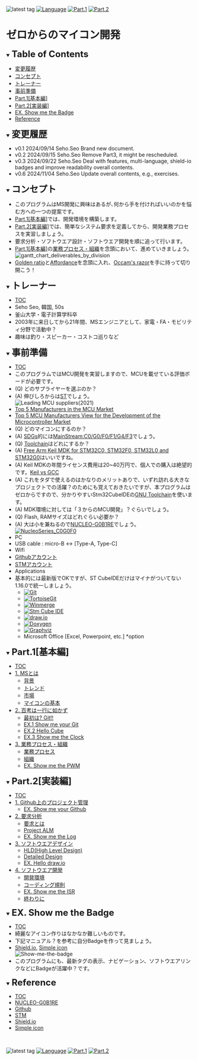 ![latest tag](https://img.shields.io/github/v/tag/gtuja/CSC_MS.svg?color=brightgreen)
[![Language](https://img.shields.io/badge/%E8%A8%80%E8%AA%9E-English-brightgreen)](https://github.com/gtuja/CSC_MS/blob/main/README_en.md)
[![Part.1](https://img.shields.io/badge/Part.1-%E5%9F%BA%E6%9C%AC%E7%B7%A8-brightgreen
)](https://github.com/gtuja/CSC_MS/blob/main/Part1/1.What%20is%20MS.md) [![Part.2](https://img.shields.io/badge/Part.2-%E5%AE%9F%E8%A3%85%E5%A4%89-brightgreen
)](https://github.com/gtuja/CSC_MS/blob/main/Part2/1.WorFlowOnGithub.md)

# ゼロからのマイコン開発

<div id="toc"></div>
<details open>
<summary><font size="5"><b>Table of Contents</b></font></summary>

- [変更履歴](#history)
- [コンセプト](#Concept)
- [トレーナー](#Trainer)
- [事前準備](#Preparation)
- [Part.1[基本編]](#Part1_Basic)
- [Part.2[実装編]](#Part2_Implementation)
- [EX. Show me the Badge](#Exercise)
- [Reference](#Reference)

</details>

<div id="history"></div>
<details open>
<summary><font size="5"><b>変更履歴</b></font></summary> 

- v0.1 2024/09/14 Seho.Seo Brand new document.
- v0.2 2024/09/15 Seho.Seo Remove Part3, it might be rescheduled.
- v0.3 2024/09/22 Seho.Seo Deal with features, multi-language, shield-io badges and improve readability overall contents.
- v0.6 2024/11/04 Seho.Seo Update overall contents, e.g., exercises.
  
</details>

<div id="Concept"></div>
<details open>
<summary><font size="5"><b>コンセプト</b></font></summary>

- このプログラムはMS開発に興味はあるが､何から手を付ければいいのかを悩む方への一つの提案です。
- [Part.1[基本編]](Part1_Basic)では、開発環境を構築します。
- [Part.2[実装編]](#Part2_実装編)では、簡単なシステム要求を定義してから、開発業務プロセスを実習しましょう。
- 要求分析・ソフトウエア設計・ソフトウエア開発を順に追って行います。
- [Part.1[基本編]](#Part1_Basic)の[業務プロセス・組織](https://github.com/gtuja/CSC_MS/blob/main/Part1/3.ProcessAndOrganization.md)を念頭において、進めていきましょう。<br>
![gantt_chart_deliverables_by_division](https://github.com/gtuja/CSC_MS/blob/main/Resources/README/gantt_chart_deliverables_by_division.png)
- [Golden ratio](https://en.m.wikipedia.org/wiki/Golden_ratio)と[Affordance](https://en.m.wikipedia.org/wiki/Affordance)を念頭に入れ、[Occam's razor](https://en.m.wikipedia.org/wiki/Occam%27s_razor)を手に持って切り開こう！

</details>

<div id="Trainer"></div>
<details open>
<summary><font size="5"><b>トレーナー</b></font></summary>

- [TOC](#toc)
- Seho Seo, 韓国, 50s
- 釜山大学・電子計算学科卒
- 2003年に来日してから21年間、MSエンジニアとして、家電・FA・モビリティ分野で活動中？
- 趣味は釣り・スピーカー・コストコ巡りなど

</details>

<div id="Preparation"></div>
<details open>
<summary><font size="5"><b>事前準備</b></font></summary>

- [TOC](#toc)
- このプログラムではMCU開発を実習しますので、MCUを載せている評価ボードが必要です。
- (Q) どのサプライヤーを選ぶのか？
- (A) 伸びしろからは[ST](https://www.st.com/content/st_com/en.html)でしょう。<br>
![Leading MCU suppliers(2021)](https://github.com/gtuja/CSC_MS/blob/main/Resources/README/Leading_MCU_Suppliers_2020_22021.png)<br>
- [Top 5 Manufacturers in the MCU Market](https://www.onerivertronics.com/a/43018.html)
- [Top 5 MCU Manufacturers View for the Development of the Microcontroller Market](https://www.hardfindelec.com/a/76030.html)
- (Q) どのマイコンにするのか？
- (A) [SDGs](https://en.wikipedia.org/wiki/Sustainable_Development_Goals)的には[MainStream:C0/G0/F0/F1/G4/F3](https://www.st.com/en/microcontrollers-microprocessors/stm32-32-bit-arm-cortex-mcus.html)でしょう。
- (Q) [Toolchain](https://en.wikipedia.org/wiki/Toolchain)はどれにするか？
- (A) [Free Arm Keil MDK for STM32C0, STM32F0, STM32L0 and STM32G0](https://www.st.com/ja/partner-products-and-services/free-arm-keil-mdk-for-stm32c0-stm32f0-stm32l0-and-stm32g0.html)はいいですね。
- (A) Keil MDKの年間ライセンス費用は20~40万円で、個人での購入は絶望的です。[Keil vs GCC](https://stackoverflow.com/questions/1226401/keil-vs-gcc-for-arm7)
- (A) これをタダで使えるのはかなりのメリットありで、いずれ訪れる大きなプロジェクトでの活躍？のためにも覚えておきたいですが、本プログラムはゼロからですので、分かりやすいStm32CubeIDEの[GNU Toolchain](https://en.wikipedia.org/wiki/GNU_toolchain)を使います。
- (A) MDK環境に対しては「３からのMCU開発」？ぐらいでしょう。
- (Q) Flash, RAMサイズはどれぐらい必要か？
- (A) 大は小を兼ねるので[NUCLEO-G0B1RE](https://www.st.com/ja/evaluation-tools/nucleo-g0b1re.html)でしょう。<br>
[![NucleoSeries_C0G0F0](https://github.com/gtuja/CSC_MS/blob/main/Resources/README/NucleoSeries_C0G0F0.png)](https://www.marutsu.co.jp/pc/i/40719714/)<br>
- PC
- USB cable : micro-B <-> [Type-A, Type-C]
- Wifi
- [Githubアカウント](https://github.com)
- [STMアカウント](https://www.st.com)
- Applications
- 基本的には最新版でOKですが、ST CubeIDEだけはマイナがついてない1.16.0で統一しましょう。
  - [![Git](https://img.shields.io/badge/Git-brightgreen?style=flat&logo=Git&logoColor=%23F05032&labelColor=white)](https://git-scm.com/)
  - [![TortoiseGit](https://img.shields.io/badge/TortoiseGit-brightgreen?style=flat)](https://tortoisegit.org/)
  - [![Winmerge](https://img.shields.io/badge/Winmerge-brightgreen?style=flat)](https://winmerge.org/)
  - [![Stm Cube IDE](https://img.shields.io/badge/CubeIDE-brightgreen?style=flat&logo=stmicroelectronics&logoColor=%2303234B&labelColor=white)](https://www.st.com/en/development-tools/stm32cubeide.html)
  - [![draw.io](https://img.shields.io/badge/Drawio-brightgreen?style=flat&logo=diagramsdotnet&logoColor=%23F08705&labelColor=white)](https://app.diagrams.net/)
  - [![Doxygen](https://img.shields.io/badge/Doxygen-brightgreen?style=flat)](https://www.doxygen.nl/)
  - [![Graphviz](https://img.shields.io/badge/Graphviz-brightgreen?style=flat)](https://graphviz.org/)
  - Microsoft Office [Excel, Powerpoint, etc.] *option

</details>

<div id="Part1_Basic"></div>
<details open>
<summary><font size="5"><b>Part.1[基本編]</b></font></summary>

- [TOC](#toc)
- [1. MSとは](https://github.com/gtuja/CSC_MS/blob/main/Part1/1.What%20is%20MS.md)
  - [背景](https://github.com/gtuja/CSC_MS/blob/main/Part1/1.What%20is%20MS.md#Background)
  - [トレンド](https://github.com/gtuja/CSC_MS/blob/main/Part1/1.What%20is%20MS.md#Trends)
  - [市場](https://github.com/gtuja/CSC_MS/blob/main/Part1/1.What%20is%20MS.md#Market)
  - [マイコンの基本](https://github.com/gtuja/CSC_MS/blob/main/Part1/1.What%20is%20MS.md#Basic_Features)
- [2. 百考は一行に如かず](https://github.com/gtuja/CSC_MS/blob/main/Part1/2.Hello%20MCU.md)
  - [最初は? Git!!](https://github.com/gtuja/CSC_MS/blob/main/Part1/2.Hello%20MCU.md#At_first_Git)
  - [EX.1 Show me your Git](https://github.com/gtuja/CSC_MS/blob/main/Part1/2.Hello%20MCU.md#Exercise1)
  - [EX.2 Hello Cube](https://github.com/gtuja/CSC_MS/blob/main/Part1/2.Hello%20MCU.md#Exercise2)
  - [EX.3 Show me the Clock](https://github.com/gtuja/CSC_MS/blob/main/Part1/2.Hello%20MCU.md#Exercise3)
- [3. 業務プロセス・組織](https://github.com/gtuja/CSC_MS/blob/main/Part1/3.ProcessAndOrganization.md)
  - [業務プロセス](https://github.com/gtuja/CSC_MS/blob/main/Part1/3.ProcessAndOrganization.md#WorkFlow)
  - [組織](https://github.com/gtuja/CSC_MS/blob/main/Part1/3.ProcessAndOrganization.md#Organization)
  - [EX. Show me the PWM](https://github.com/gtuja/CSC_MS/blob/main/Part1/3.ProcessAndOrganization.md#Exercise)

</details>

<div id="Part2_Implementation"></div>
<details open>
<summary><font size="5"><b>Part.2[実装編]</b></font></summary>

- [TOC](#toc)
- [1. Github上のプロジェクト管理](https://github.com/gtuja/CSC_MS/blob/main/Part2/1.WorFlowOnGithub.md)
  - [EX. Show me your Github](https://github.com/gtuja/CSC_MS/blob/main/Part2/1.WorFlowOnGithub.md#Exercise)
- [2. 要求分析](https://github.com/gtuja/CSC_MS/blob/main/Part2/2.RequirementAnalysis.md)
  - [要求とは](https://github.com/gtuja/CSC_MS/blob/main/Part2/2.RequirementAnalysis.md#what_is_requirements)
  - [Project ALM](https://github.com/gtuja/CSC_MS/blob/main/Part2/2.RequirementAnalysis.md#project_alm)
  - [EX. Show me the Log](https://github.com/gtuja/CSC_MS/blob/main/Part2/2.RequirementAnalysis.md#Exercise)
- [3. ソフトウエアデザイン](https://github.com/gtuja/CSC_MS/blob/main/Part2/3.SoftwareDesign.md)
  - [HLD(High Level Design)](https://github.com/gtuja/CSC_MS/blob/main/Part2/3.SoftwareDesign.md#HLD)
  - [Detailed Design](https://github.com/gtuja/CSC_MS/blob/main/Part2/3.SoftwareDesign.md#Detailed_Design)
  - [EX. Hello draw.io](https://github.com/gtuja/CSC_MS/blob/main/Part2/3.SoftwareDesign.md#Exercise)
- [4. ソフトウエア開発](https://github.com/gtuja/CSC_MS/blob/main/Part2/4.SoftwareImplementation.md)
  - [開発環境](https://github.com/gtuja/CSC_MS/blob/main/Part2/4.SoftwareImplementation.md#Stm32CubeIDE)
  - [コーディング規則](https://github.com/gtuja/CSC_MS/blob/main/Part2/4.SoftwareImplementation.md#coding_rules)
  - [EX. Show me the ISR](https://github.com/gtuja/CSC_MS/blob/main/Part2/4.SoftwareImplementation.md#Exercise)
  - [終わりに](https://github.com/gtuja/CSC_MS/blob/main/Part2/4.SoftwareImplementation.md#end_of_part2)
 
</details>

<div id="Exercise"></div>
<details open>
<summary><font size="5"><b>EX. Show me the Badge</b></font></summary>

- [TOC](#toc)
- 綺麗なアイコン作りはなかなか難しいものです。
- 下記マニュアル？を参考に自分Badgeを作って見ましょう。
- [Shield.io](https://shields.io), [Simple icon](https://simpleicons.org/)<br>
![Show-me-the-badge](https://github.com/gtuja/CSC_MS/blob/main/Resources/Tips/tip001_001_shields_io_static_badge.png)<br>
- このプログラムにも、最新タグの表示、ナビゲーション、ソフトウエアリンクなどにBadgeが活躍中？です。
</details>

<div id="Reference"></div>
<details open>
<summary><font size="5"><b>Reference</b></font></summary>

- [TOC](#toc)
- [NUCLEO-G0B1RE](https://www.st.com/ja/evaluation-tools/nucleo-g0b1re.html)
- [Github](https://github.com)
- [STM](https://www.st.com)
- [Shield.io](https://shields.io)
- [Simple icon](https://simpleicons.org/)

</details>
<br>

![latest tag](https://img.shields.io/github/v/tag/gtuja/CSC_MS.svg?color=brightgreen)
[![Language](https://img.shields.io/badge/%E8%A8%80%E8%AA%9E-English-brightgreen)](https://github.com/gtuja/CSC_MS/blob/main/README_en.md)
[![Part.1](https://img.shields.io/badge/Part.1-%E5%9F%BA%E6%9C%AC%E7%B7%A8-brightgreen
)](https://github.com/gtuja/CSC_MS/blob/main/Part1/1.What%20is%20MS.md) [![Part.2](https://img.shields.io/badge/Part.2-%E5%AE%9F%E8%A3%85%E5%A4%89-brightgreen
)](https://github.com/gtuja/CSC_MS/blob/main/Part2/1.WorFlowOnGithub.md)
